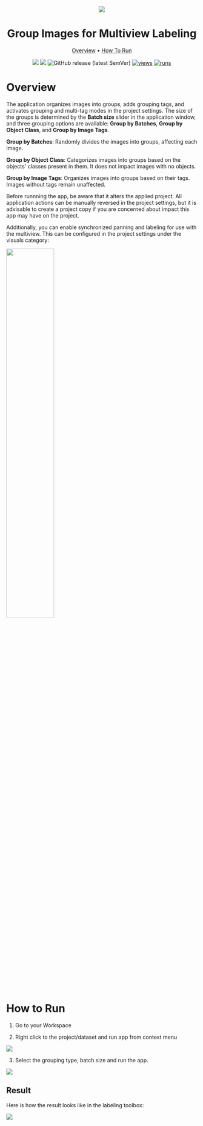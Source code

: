 <div align="center" markdown>
<img src="https://github.com/supervisely-ecosystem/group-images-for-multiview-labeling/assets/115161827/1ffcc28f-a466-4036-a909-95aceedebb7e"/>  

# Group Images for Multiview Labeling

<p align="center">
  <a href="#Overview">Overview</a> •
  <a href="#How-To-Run">How To Run</a> 
</p>

[![](https://img.shields.io/badge/supervisely-ecosystem-brightgreen)](https://ecosystem.supervise.ly/apps/supervisely-ecosystem/group-images-for-multiview-labeling)
[![](https://img.shields.io/badge/slack-chat-green.svg?logo=slack)](https://supervise.ly/slack)
![GitHub release (latest SemVer)](https://img.shields.io/github/v/release/supervisely-ecosystem/group-images-for-multiview-labeling)
[![views](https://app.supervise.ly/img/badges/views/supervisely-ecosystem/group-images-for-multiview-labeling)](https://supervise.ly)
[![runs](https://app.supervise.ly/img/badges/runs/supervisely-ecosystem/group-images-for-multiview-labeling)](https://supervise.ly)

</div>

# Overview

The application organizes images into groups, adds grouping tags, and activates grouping and multi-tag modes in the project settings. The size of the groups is determined by the **Batch size** slider in the application window, and three grouping options are available: **Group by Batches**, **Group by Object Class**, and **Group by Image Tags**.

**Group by Batches**: Randomly divides the images into groups, affecting each image.

**Group by Object Class**: Categorizes images into groups based on the objects' classes present in them. It does not impact images with no objects.

**Group by Image Tags**: Organizes images into groups based on their tags. Images without tags remain unaffected.

Before runnning the app, be aware that it alters the applied project. All application actions can be manually reversed in the project settings, but it is advisable to create a project copy if you are concerned about impact this app may have on the project. 

Additionally, you can enable synchronized panning and labeling for use with the multiview. This can be configured in the project settings under the visuals category:

<img src="https://github.com/supervisely-ecosystem/group-images-for-multiview-labeling/assets/115161827/e27a319a-9371-4daa-87c4-0c6a9e5bebc0" width = 50%>


# How to Run

1. Go to your Workspace

2. Right click to the project/dataset and run app from context menu

<img src="https://github.com/supervisely-ecosystem/group-images-for-multiview-labeling/assets/115161827/5287e318-ddb1-4e5a-b65e-15ebe9a6dbaf">

3. Select the grouping type, batch size and run the app.

<img src="https://github.com/supervisely-ecosystem/group-images-for-multiview-labeling/assets/115161827/719a9344-d6eb-4d09-b943-04df129c432a">

## Result

Here is how the result looks like in the labeling toolbox:

<img src="https://github.com/supervisely-ecosystem/group-images-for-multiview-labeling/assets/115161827/6f6c9cd6-a8c8-4c08-8787-fb7c34a30d95">
